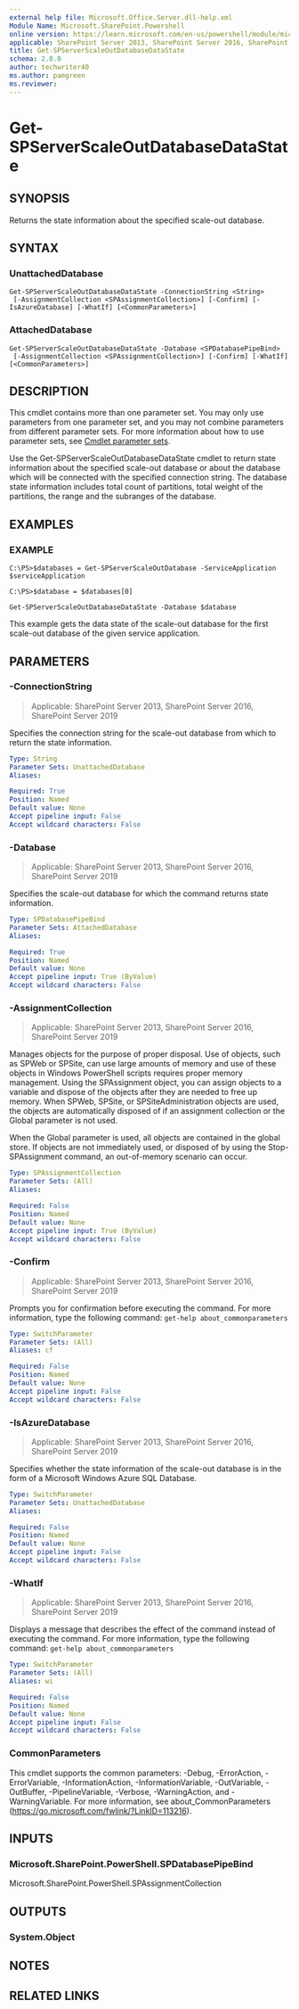 ```yaml
---
external help file: Microsoft.Office.Server.dll-help.xml
Module Name: Microsoft.SharePoint.Powershell
online version: https://learn.microsoft.com/en-us/powershell/module/microsoft.sharepoint.powershell/get-spserverscaleoutdatabasedatastate
applicable: SharePoint Server 2013, SharePoint Server 2016, SharePoint Server 2019
title: Get-SPServerScaleOutDatabaseDataState
schema: 2.0.0
author: techwriter40
ms.author: pamgreen
ms.reviewer:
---
```


# Get-SPServerScaleOutDatabaseDataState

## SYNOPSIS

Returns the state information about the specified scale-out database.



## SYNTAX

### UnattachedDatabase
```
Get-SPServerScaleOutDatabaseDataState -ConnectionString <String>
 [-AssignmentCollection <SPAssignmentCollection>] [-Confirm] [-IsAzureDatabase] [-WhatIf] [<CommonParameters>]
```

### AttachedDatabase
```
Get-SPServerScaleOutDatabaseDataState -Database <SPDatabasePipeBind>
 [-AssignmentCollection <SPAssignmentCollection>] [-Confirm] [-WhatIf] [<CommonParameters>]
```

## DESCRIPTION

This cmdlet contains more than one parameter set.
You may only use parameters from one parameter set, and you may not combine parameters from different parameter sets.
For more information about how to use parameter sets, see [Cmdlet parameter sets](https://learn.microsoft.com/powershell/scripting/developer/cmdlet/cmdlet-parameter-sets).

Use the Get-SPServerScaleOutDatabaseDataState cmdlet to return state information about the specified scale-out database or about the database which will be connected with the specified connection string.
The database state information includes total count of partitions, total weight of the partitions, the range and the subranges of the database.



## EXAMPLES

### EXAMPLE
```
C:\PS>$databases = Get-SPServerScaleOutDatabase -ServiceApplication $serviceApplication

C:\PS>$database = $databases[0]

Get-SPServerScaleOutDatabaseDataState -Database $database
```

This example gets the data state of the scale-out database for the first scale-out database of the given service application.

## PARAMETERS

### -ConnectionString

> Applicable: SharePoint Server 2013, SharePoint Server 2016, SharePoint Server 2019

Specifies the connection string for the scale-out database from which to return the state information.



```yaml
Type: String
Parameter Sets: UnattachedDatabase
Aliases:

Required: True
Position: Named
Default value: None
Accept pipeline input: False
Accept wildcard characters: False
```

### -Database

> Applicable: SharePoint Server 2013, SharePoint Server 2016, SharePoint Server 2019

Specifies the scale-out database for which the command returns state information.


```yaml
Type: SPDatabasePipeBind
Parameter Sets: AttachedDatabase
Aliases:

Required: True
Position: Named
Default value: None
Accept pipeline input: True (ByValue)
Accept wildcard characters: False
```

### -AssignmentCollection

> Applicable: SharePoint Server 2013, SharePoint Server 2016, SharePoint Server 2019

Manages objects for the purpose of proper disposal.
Use of objects, such as SPWeb or SPSite, can use large amounts of memory and use of these objects in Windows PowerShell scripts requires proper memory management.
Using the SPAssignment object, you can assign objects to a variable and dispose of the objects after they are needed to free up memory.
When SPWeb, SPSite, or SPSiteAdministration objects are used, the objects are automatically disposed of if an assignment collection or the Global parameter is not used.

When the Global parameter is used, all objects are contained in the global store.
If objects are not immediately used, or disposed of by using the Stop-SPAssignment command, an out-of-memory scenario can occur.



```yaml
Type: SPAssignmentCollection
Parameter Sets: (All)
Aliases:

Required: False
Position: Named
Default value: None
Accept pipeline input: True (ByValue)
Accept wildcard characters: False
```

### -Confirm

> Applicable: SharePoint Server 2013, SharePoint Server 2016, SharePoint Server 2019

Prompts you for confirmation before executing the command.
For more information, type the following command: `get-help about_commonparameters`

```yaml
Type: SwitchParameter
Parameter Sets: (All)
Aliases: cf

Required: False
Position: Named
Default value: None
Accept pipeline input: False
Accept wildcard characters: False
```

### -IsAzureDatabase

> Applicable: SharePoint Server 2013, SharePoint Server 2016, SharePoint Server 2019

Specifies whether the state information of the scale-out database is in the form of a Microsoft Windows Azure SQL Database.



```yaml
Type: SwitchParameter
Parameter Sets: UnattachedDatabase
Aliases:

Required: False
Position: Named
Default value: None
Accept pipeline input: False
Accept wildcard characters: False
```

### -WhatIf

> Applicable: SharePoint Server 2013, SharePoint Server 2016, SharePoint Server 2019

Displays a message that describes the effect of the command instead of executing the command.
For more information, type the following command: `get-help about_commonparameters`


```yaml
Type: SwitchParameter
Parameter Sets: (All)
Aliases: wi

Required: False
Position: Named
Default value: None
Accept pipeline input: False
Accept wildcard characters: False
```

### CommonParameters
This cmdlet supports the common parameters: -Debug, -ErrorAction, -ErrorVariable, -InformationAction, -InformationVariable, -OutVariable, -OutBuffer, -PipelineVariable, -Verbose, -WarningAction, and -WarningVariable. For more information, see about_CommonParameters (https://go.microsoft.com/fwlink/?LinkID=113216).

## INPUTS

### Microsoft.SharePoint.PowerShell.SPDatabasePipeBind
Microsoft.SharePoint.PowerShell.SPAssignmentCollection

## OUTPUTS

### System.Object

## NOTES

## RELATED LINKS

